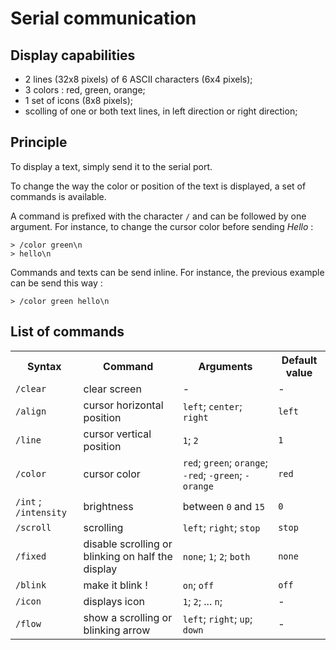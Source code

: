 # Serial communication

## Display capabilities
 * 2 lines (32x8 pixels) of 6 ASCII characters (6x4 pixels);
 * 3 colors : red, green, orange;
 * 1 set of icons (8x8 pixels);
 * scolling of one or both text lines, in left direction or right direction;

## Principle

To display a text, simply send it to the serial port.

To change the way the color or position of the text  is displayed, a set of commands is available.

A command is prefixed with the character `/` and can be followed by one argument. For instance, to change the cursor color before sending _Hello_ :

```
> /color green\n
> hello\n
```

Commands and texts can be send inline. For instance, the previous example can be send this way :
```
> /color green hello\n
```

## List of commands

<table>
  <tr>
    <th>Syntax</th><th>Command</th><th>Arguments</th><th>Default value</th>
  </tr>
  <tr><td><code>/clear</code></td><td>clear screen</td><td>-</td><td>-</td></tr>
  <tr><td><code>/align</code></td><td>cursor horizontal position</td><td><code>left</code>; <code>center</code>; <code>right</code></td><td><code>left</code></td></tr>
  <tr><td><code>/line</code></td><td>cursor vertical position</td><td><code>1</code>; <code>2</code></td><td><code>1</code></td></tr>
  <tr><td><code>/color</code></td><td>cursor color</td><td><code>red</code>; <code>green</code>; <code>orange</code>; <code>-red</code>; <code>-green</code>; <code>-orange</code></td><td><code>red</code></td></tr>
  <tr><td><code>/int</code> ; <code>/intensity</code></td><td>brightness</td><td>between <code>0</code> and <code>15</code></td><td><code>0</code></td></tr>
  <tr><td><code>/scroll</code></td><td>scrolling</td><td><code>left</code>; <code>right</code>; <code>stop</code></td><td><code>stop</code></td></tr>
  <tr><td><code>/fixed</code></td><td>disable scrolling or blinking on half the display</td><td><code>none</code>; <code>1</code>; <code>2</code>; <code>both</code></td><td><code>none</code></td></tr>
  <tr><td><code>/blink</code></td><td>make it blink !</td><td><code>on</code>; <code>off</code></td><td><code>off</code></td></tr>
  <tr><td><code>/icon</code></td><td>displays icon</td><td><code>1</code>; <code>2</code>; ... <code>n</code>;</td><td>-</td></tr>
  <tr><td><code>/flow</code></td><td>show a scrolling or blinking arrow</td><td><code>left</code>; <code>right</code>; <code>up</code>; <code>down</code></td><td>-</td></tr>
</table>

